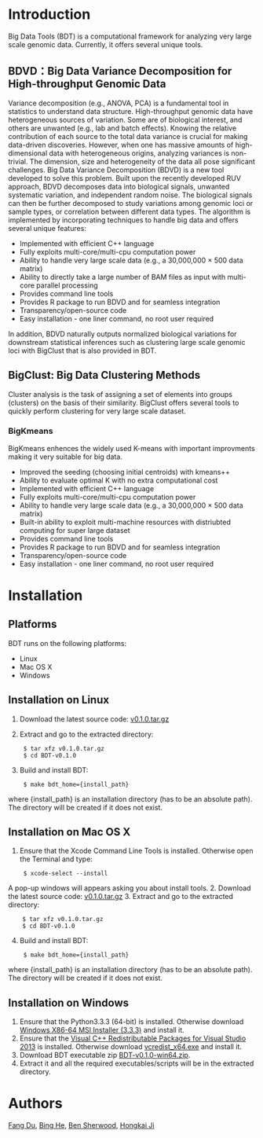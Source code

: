 # Introduction
Big Data Tools (BDT) is a computational framework for analyzing very large scale genomic data. Currently, it offers several unique tools.

## BDVD：Big Data Variance Decomposition for High-throughput Genomic Data
Variance decomposition (e.g., ANOVA, PCA) is a fundamental tool in statistics to
understand data structure. High-throughput genomic data have heterogeneous sources of variation. Some are of biological interest, and others are unwanted (e.g., lab and batch effects). Knowing the relative contribution of each source to the total data variance is crucial for making data-driven discoveries. However, when one has massive amounts of high-dimensional data with heterogeneous origins, analyzing variances is non-trivial. The dimension, size and heterogeneity of the data all pose significant challenges. Big Data Variance Decomposition (BDVD) is a new tool developed to solve this problem. Built upon the recently developed RUV approach, BDVD decomposes data into biological signals, unwanted systematic variation, and independent random noise. The biological signals can then be further decomposed to study variations among genomic loci or sample types, or correlation between different data types. The algorithm is implemented by incorporating techniques to handle big data and offers several unique features:
- Implemented with efficient C++ language
- Fully exploits multi-core/multi-cpu computation power
- Ability to handle very large scale data  (e.g., a 30,000,000 × 500 data matrix)
- Ability to directly take a large number of BAM files as input with multi-core parallel processing
- Provides command line tools
- Provides R package to run BDVD and for seamless integration
- Transparency/open-source code
- Easy installation - one liner command, no root user required

In addition, BDVD naturally outputs normalized biological variations for downstream statistical inferences such as clustering large scale genomic loci with BigClust that is also provided in BDT.

## BigClust: Big Data Clustering Methods
Cluster analysis is the task of assigning a set of elements into groups (clusters) on the basis of their similarity. BigClust offers several tools to quickly perform clustering for very large scale dataset. 

### BigKmeans
BigKmeans enhences the widely used K-means with important improvments making it very suitable for big data.
- Improved the seeding (choosing initial centroids) with kmeans++
- Ability to evaluate optimal K with no extra computational cost
- Implemented with efficient C++ language
- Fully exploits multi-core/multi-cpu computation power
- Ability to handle very large scale data  (e.g., a 30,000,000 × 500 data matrix)
- Built-in ability to exploit multi-machine resources with distriubted computing for super large dataset
- Provides command line tools
- Provides R package to run BDVD and for seamless integration
- Transparency/open-source code
- Easy installation - one liner command, no root user required

# Installation
## Platforms
BDT runs on the following platforms:
- Linux
- Mac OS X
- Windows

## Installation on Linux
1. Download the latest source code:  [v0.1.0.tar.gz](https://github.com/fangdu64/BDT/archive/v0.1.0.tar.gz)
2. Extract and go to the extracted directory:

        $ tar xfz v0.1.0.tar.gz
        $ cd BDT-v0.1.0
3. Build and install BDT:

        $ make bdt_home={install_path}
where {install_path} is an installation directory (has to be an absolute path). The directory will be created if it does not exist.

## Installation on Mac OS X
1. Ensure that the Xcode Command Line Tools is installed. Otherwise open the Terminal and type:

        $ xcode-select --install
A pop-up windows will appears asking you about install tools.
2. Download the latest source code:  [v0.1.0.tar.gz](https://github.com/fangdu64/BDT/archive/v0.1.0.tar.gz)
3. Extract and go to the extracted directory:

        $ tar xfz v0.1.0.tar.gz
        $ cd BDT-v0.1.0
4. Build and install BDT:

        $ make bdt_home={install_path}
where {install_path} is an installation directory (has to be an absolute path). The directory will be created if it does not exist.

## Installation on Windows
1. Ensure that the Python3.3.3 (64-bit) is installed. Otherwise download [Windows X86-64 MSI Installer (3.3.3)](https://www.python.org/ftp/python/3.3.3/python-3.3.3.amd64.msi) and install it.
2. Ensure that the [Visual C++ Redistributable Packages for Visual Studio 2013](https://www.microsoft.com/en-us/download/details.aspx?id=40784) is installed. Otherwise download [vcredist_x64.exe](https://www.microsoft.com/en-us/download/details.aspx?id=40784) and install it.
3. Download BDT executable zip [BDT-v0.1.0-win64.zip](https://github.com/fangdu64/BDT/releases/download/v0.1.0/BDT-v0.1.0-Win64.zip).
4. Extract it and all the required executables/scripts will be in the extracted directory.

# Authors
[Fang Du](https://www.linkedin.com/pub/fang-du/73/424/786), [Bing He](http://www.biostat.jhsph.edu/~hji/index_files/people.htm), [Ben Sherwood](http://www.biostat.jhsph.edu/~hji/index_files/people.htm), [Hongkai Ji](http://www.biostat.jhsph.edu/~hji/)

